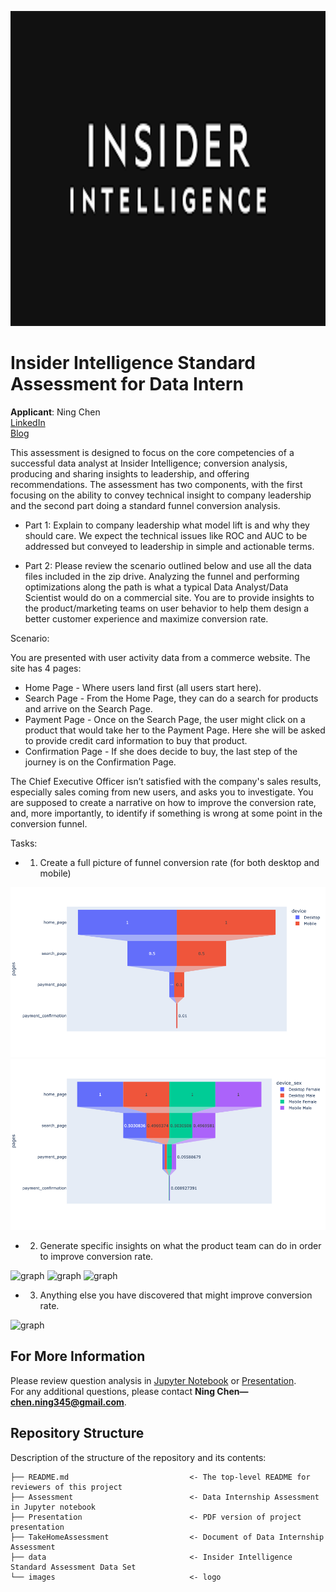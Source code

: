 <p>
<img src="images/Insider-Intelligence.png" width="900" height="504">
</p>

# Insider Intelligence Standard Assessment for Data Intern

**Applicant**: Ning Chen \
[LinkedIn](https://www.linkedin.com/in/ningchen345/) \
[Blog](https://kinder-chen.medium.com)

This assessment is designed to focus on the core competencies of a successful data analyst at Insider Intelligence; conversion analysis, producing and sharing insights to leadership, and offering recommendations. The assessment has two components, with the first focusing on the ability to convey technical insight to company leadership and the second part doing a standard funnel conversion analysis.

- Part 1:
Explain to company leadership what model lift is and why they should care. We expect the technical issues like ROC and AUC to be addressed but conveyed to leadership in simple and actionable terms.

- Part 2:
Please review the scenario outlined below and use all the data files included in the zip drive. Analyzing the funnel and performing optimizations along the path is what a typical Data Analyst/Data Scientist would do on a commercial site. You are to provide insights to the product/marketing teams on user behavior to help them design a better customer experience and maximize conversion rate.

Scenario:

You are presented with user activity data from a commerce website. The site has 4 pages:
- Home Page - Where users land first (all users start here).
- Search Page - From the Home Page, they can do a search for products and arrive on the Search Page.
- Payment Page - Once on the Search Page, the user might click on a product that would take her to the Payment Page. Here she will be asked to provide credit card information to buy that product.
- Confirmation Page - If she does decide to buy, the last step of the journey is on the Confirmation Page.

The Chief Executive Officer isn’t satisfied with the company's sales results, especially sales coming from new users, and asks you to investigate. You are supposed to create a narrative on how to improve the conversion rate, and, more importantly, to identify if something is wrong at some point in the conversion funnel.

Tasks:
- 1. Create a full picture of funnel conversion rate (for both desktop and mobile)

![graph](/images/funnel1.png)
![graph](/images/funnel2.png)

- 2. Generate specific insights on what the product team can do in order to improve conversion rate.

![graph](/images/rate.png)
![graph](/images/desktop.png)
![graph](/images/mobile.png)

- 3. Anything else you have discovered that might improve conversion rate.

![graph](/images/sex.png)


## For More Information

Please review question analysis in [Jupyter Notebook](https://github.com/ghcn345/Insider-Intelligence-Assessment/blob/master/Assessment.ipynb) or [Presentation](https://github.com/ghcn345/Insider-Intelligence-Assessment/blob/master/Presentation.pdf). \
For any additional questions, please contact **Ning Chen—chen.ning345@gmail.com**.

## Repository Structure

Description of the structure of the repository and its contents:
```
├── README.md                           <- The top-level README for reviewers of this project
├── Assessment                          <- Data Internship Assessment in Jupyter notebook
├── Presentation                        <- PDF version of project presentation
├── TakeHomeAssessment                  <- Document of Data Internship Assessment
├── data                                <- Insider Intelligence Standard Assessment Data Set
└── images                              <- logo
```